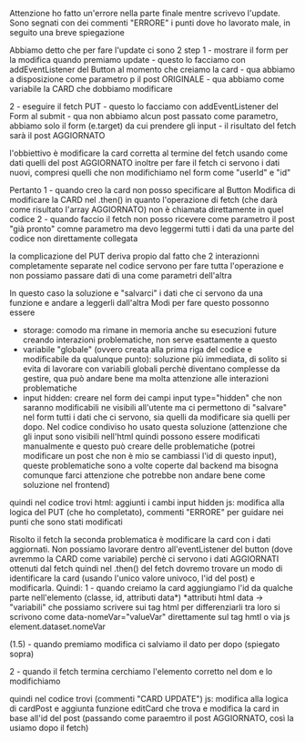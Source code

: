 Attenzione ho fatto un'errore nella parte finale mentre scrivevo l'update.
Sono segnati con dei commenti "ERRORE" i punti dove ho lavorato male, in seguito una breve spiegazione

Abbiamo detto che per fare l'update ci sono 2 step
1 - mostrare il form per la modifica quando premiamo update
    - questo lo facciamo con addEventListener del Button al momento che creiamo la card
    - qua abbiamo a disposizione come parametro p il post ORIGINALE
    - qua abbiamo come variabile la CARD che dobbiamo modificare

2 - eseguire il fetch PUT
    - questo lo facciamo con addEventListener del Form al submit
    - qua non abbiamo alcun post passato come parametro, abbiamo solo il form (e.target) da cui prendere gli input
    - il risultato del fetch sarà il post AGGIORNATO

l'obbiettivo è modificare la card corretta al termine del fetch usando come dati quelli del post AGGIORNATO
inoltre per fare il fetch ci servono i dati nuovi, compresi quelli che non modifichiamo nel form come "userId" e "id"

Pertanto
    1 - quando creo la card non posso specificare al Button Modifica di modificare la CARD nel .then() in quanto l'operazione di fetch (che darà come risultato l'array AGGIORNATO) non è chiamata direttamente in quel codice
    2 - quando faccio il fetch non posso ricevere come parametro il post "già pronto" comne parametro ma devo leggermi tutti i dati da una parte del codice non direttamente collegata

la complicazione del PUT deriva propio dal fatto che 2 interazionni completamente separate nel codice servono per fare tutta l'operazione e non possiamo passare dati di una come parametri dell'altra

In questo caso la soluzione e "salvarci" i dati che ci servono da una funzione e andare a leggerli dall'altra
Modi per fare questo possonno essere
 - storage: comodo ma rimane in memoria anche su esecuzioni future creando interazioni problematiche, non serve esattamente a questo
 - variabile "globale" (ovvero creata alla prima riga del codice e modificabile da qualunque punto): soluzione più immediata, di solito si evita di lavorare con variabili globali perchè diventano complesse da gestire, qua può andare bene ma molta attenzione alle interazioni problematiche
 - input hidden: creare nel form dei campi input type="hidden" che non saranno modificabili ne visibili all'utente ma ci permettono di "salvare" nel form tutti i dati che ci servono, sia quelli da modificare sia quelli per dopo. Nel codice condiviso ho usato questa soluzione (attenzione che gli input sono visibili nell'html quindi possono essere modificati manualmente e questo può creare delle problematiche (potrei modificare un post che non è mio se cambiassi l'id di questo input), queste problematiche sono a volte coperte dal backend ma bisogna comunque farci attenzione che potrebbe non andare bene come soluzione nel frontend)

 quindi nel codice trovi
 html: aggiunti i cambi input hidden
 js: modifica alla logica del PUT (che ho completato), commenti "ERRORE" per guidare nei punti che sono stati modificati

 Risolto il fetch la seconda problematica è modificare la card con i dati aggiornati. Non possiamo lavorare dentro all'eventListener del button (dove avremmo la CARD come variabile) perchè ci servono i dati AGGIORNATI ottenuti dal fetch quindi nel .then() del fetch dovremo trovare un modo di identificare la card (usando l'unico valore univoco, l'id del post) e modificarla.
 Quindi:
 1 - quando creiamo la card aggiungiamo l'id da qualche parte nell'elemento (classe, id, attributi data*)
 *attributi html data -> "variabili" che possiamo scrivere sui tag html per differenziarli tra loro
    si scrivono come data-nomeVar="valueVar" direttamente sul tag hmtl
    o via js element.dataset.nomeVar

 (1.5) - quando premiamo modifica ci salviamo il dato per dopo (spiegato sopra)

 2 - quando il fetch termina cerchiamo l'elemento corretto nel dom e lo modifichiamo


 quindi nel codice trovi (commenti "CARD UPDATE")
 js: modifica alla logica di cardPost e aggiunta funzione editCard che trova e modifica la card in base all'id del post (passando come paraemtro il post AGGIORNATO, così la usiamo dopo il fetch)
